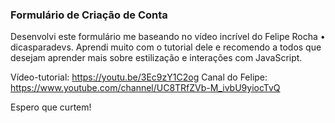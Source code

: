 ### Formulário de Criação de Conta

Desenvolvi este formulário me baseando no vídeo incrível do Felipe Rocha • dicasparadevs. Aprendi muito com o tutorial dele e recomendo a todos que desejam aprender mais sobre estilização e interações com JavaScript.

Vídeo-tutorial: https://youtu.be/3Ec9zY1C2og
Canal do Felipe: https://www.youtube.com/channel/UC8TRfZVb-M_ivbU9yiocTvQ

Espero que curtem!